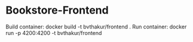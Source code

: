 # Bookstore-Frontend

Build container: docker build -t bvthakur/frontend .
Run container: docker run -p 4200:4200 -t bvthakur/frontend
